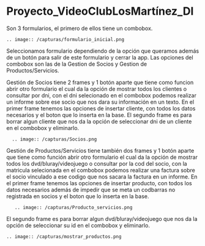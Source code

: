 # Proyecto_VideoClubLosMartínez_DI

Son 3 formularios, el primero de ellos tiene un combobox.

    .. image:: /capturas/formulario_inicial.png
  
Seleccionamos formulario dependiendo de la opción que queramos además de un botón para salir de este formulario y cerrar la app. Las opciones del combobox son las de la Gestion de Socios y Gestion de Productos/Servicios.


Gestión de Socios tiene 2 frames y 1 botón aparte que tiene como funcion abrir otro formulario el cual da la opción de mostrar todos los clientes o consultar por dni, con el dni selecionado en el combobox podemos realizar un informe sobre ese socio que nos dara su información en un texto. 
En el primer frame tenemos las opciones de insertar cliente, con todos los datos necesarios y el boton que lo inserta en la base. El segundo frame es para borrar algun cliente que nos da la opción de seleccionar dni de un cliente en el combobox y eliminarlo.
         
      .. image:: /capturas/Socios.png

Gestión de Productos/Servicios tiene también dos frames y 1 botón aparte que tiene como función abrir otro formulario el cual da la opción de mostrar todos los dvd/bluray/videojuego o consultar por la cod del socio, con la matricula selecionada en el combobox podemos realizar una factura sobre el socio vinculado a ese codigo que nos sacara la factura en un informe. En el primer frame tenemos las opciones de insertar producto, con todos los datos necesarios además de impedir que se meta un codbarras no registrada en socios y el boton que lo inserta en la base. 

       .. image:: /capturas/Producto_servicios.png

El segundo frame es para borrar algun dvd/bluray/videojuego que nos da la opción de seleccionar su id en el combobox y eliminarlo.

    .. image:: /capturas/mostrar_productos.png


    
